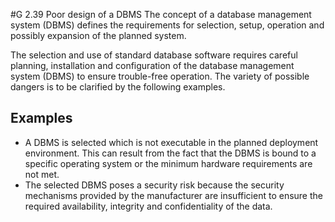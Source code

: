 #G 2.39 Poor design of a DBMS
The concept of a database management system (DBMS) defines the requirements for selection, setup, operation and possibly expansion of the planned system.

The selection and use of standard database software requires careful planning, installation and configuration of the database management system (DBMS) to ensure trouble-free operation. The variety of possible dangers is to be clarified by the following examples.



## Examples 
* A DBMS is selected which is not executable in the planned deployment environment. This can result from the fact that the DBMS is bound to a specific operating system or the minimum hardware requirements are not met.
* The selected DBMS poses a security risk because the security mechanisms provided by the manufacturer are insufficient to ensure the required availability, integrity and confidentiality of the data.




